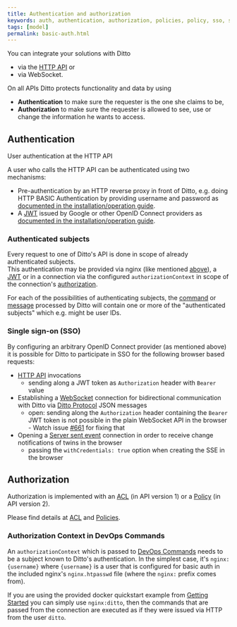 ```yaml
---
title: Authentication and authorization
keywords: auth, authentication, authorization, policies, policy, sso, single sign on
tags: [model]
permalink: basic-auth.html
---
```


You can integrate your solutions with Ditto 

* via the [HTTP API](http-api-doc.html) or
* via WebSocket.

On all APIs Ditto protects functionality and data by using

* **Authentication** to make sure the requester is the one she claims to be,
* **Authorization** to make sure the requester is allowed to see, use or change the information he wants to access.

## Authentication

User authentication at the HTTP API

A user who calls the HTTP API can be authenticated using two mechanisms:

* Pre-authentication by an HTTP reverse proxy in front of Ditto, e.g. doing HTTP BASIC Authentication by providing 
  username and password as [documented in the installation/operation guide](installation-operating.html#pre-authentication).
* A <a href="#" data-toggle="tooltip" data-original-title="{{site.data.glossary.jwt}}">JWT</a> issued by Google or other
  OpenID Connect providers as [documented in the installation/operation guide](installation-operating.html#openid-connect).

### Authenticated subjects

Every request to one of Ditto's API is done in scope of already authenticated subjects.   
This authentication may be provided via nginx (like mentioned [above](#authentication)), a 
<a href="#" data-toggle="tooltip" data-original-title="{{site.data.glossary.jwt}}">JWT</a> or in a connection via the
configured `authorizationContext` in scope of the connection's [authorization](basic-connections.html#authorization).

For each of the possibilities of authenticating subjects, the [command](basic-signals-command.html) or 
[message](basic-messages.html) processed by Ditto will contain one or more of the "authenticated subjects" which e.g.
might be user IDs.


### Single sign-on (SSO)

By configuring an arbitrary OpenID Connect provider (as mentioned above) it is possible for Ditto to participate in SSO
for the following browser based requests:
* [HTTP API](httpapi-overview.html) invocations
   * sending along a JWT token as `Authorization` header with `Bearer` value
* Establishing a [WebSocket](httpapi-protocol-bindings-websocket.html) connection for bidirectional communication with 
  Ditto via [Ditto Protocol](protocol-overview.html) JSON messages
   * open: sending along the `Authorization` header containing the `Bearer` JWT token is not possible in the plain 
     WebSocket API in the browser - Watch issue [#661](https://github.com/eclipse/ditto/issues/667) for fixing that
* Opening a [Server sent event](httpapi-sse.html) connection in order to receive change notifications of twins in the 
  browser
   * passing the `withCredentials: true` option when creating the SSE in the browser

## Authorization

Authorization is implemented with an <a href="#" data-toggle="tooltip" data-original-title="{{site.data.glossary.acl}}">ACL</a>
(in API version 1) or a <a href="#" data-toggle="tooltip" data-original-title="{{site.data.glossary.policy}}">Policy</a>
(in API version 2).

Please find details at [ACL](basic-acl.html) and [Policies](basic-policy.html).

### Authorization Context in DevOps Commands

An `authorizationContext` which is passed to [DevOps Commands](installation-operating.html#devops-commands) needs
to be a subject known to Ditto's authentication. In the simplest case, it's `nginx:{username}` where `{username}` is a user 
that is configured for basic auth in the included nginx's `nginx.htpasswd` file (where the `nginx:` prefix comes from).

If you are using the provided docker quickstart example from [Getting Started](installation-running.html) you
can simply use `nginx:ditto`, then the commands that are passed from the connection are executed as if they 
were issued via HTTP from the user `ditto`.
